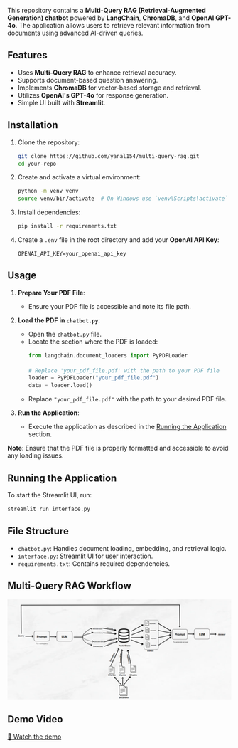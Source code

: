 

This repository contains a **Multi-Query RAG (Retrieval-Augmented Generation) chatbot** powered by **LangChain**, **ChromaDB**, and **OpenAI GPT-4o**. The application allows users to retrieve relevant information from documents using advanced AI-driven queries.

## Features

- Uses **Multi-Query RAG** to enhance retrieval accuracy.
- Supports document-based question answering.
- Implements **ChromaDB** for vector-based storage and retrieval.
- Utilizes **OpenAI's GPT-4o** for response generation.
- Simple UI built with **Streamlit**.

## Installation

1. Clone the repository:

   ```bash
   git clone https://github.com/yanal154/multi-query-rag.git
   cd your-repo
   ```

2. Create and activate a virtual environment:

   ```bash
   python -m venv venv
   source venv/bin/activate  # On Windows use `venv\Scripts\activate`
   ```

3. Install dependencies:

   ```bash
   pip install -r requirements.txt
   ```

4. Create a `.env` file in the root directory and add your **OpenAI API Key**:

   ```env
   OPENAI_API_KEY=your_openai_api_key
   ```

## Usage

1. **Prepare Your PDF File**:
   - Ensure your PDF file is accessible and note its file path.

2. **Load the PDF in `chatbot.py`**:
   - Open the `chatbot.py` file.
   - Locate the section where the PDF is loaded:
     ```python
     from langchain.document_loaders import PyPDFLoader

     # Replace 'your_pdf_file.pdf' with the path to your PDF file
     loader = PyPDFLoader("your_pdf_file.pdf")
     data = loader.load()
     ```
   - Replace `"your_pdf_file.pdf"` with the path to your desired PDF file.

3. **Run the Application**:
   - Execute the application as described in the [Running the Application](#running-the-application) section.

**Note**: Ensure that the PDF file is properly formatted and accessible to avoid any loading issues.

## Running the Application

To start the Streamlit UI, run:

```bash
streamlit run interface.py
```
## File Structure

- `chatbot.py`: Handles document loading, embedding, and retrieval logic.
- `interface.py`: Streamlit UI for user interaction.
- `requirements.txt`: Contains required dependencies.

## Multi-Query RAG Workflow

![Multi-Query RAG Workflow](multi_query_rag.png)

## Demo Video

[🎥 Watch the demo](rag.mp4)



